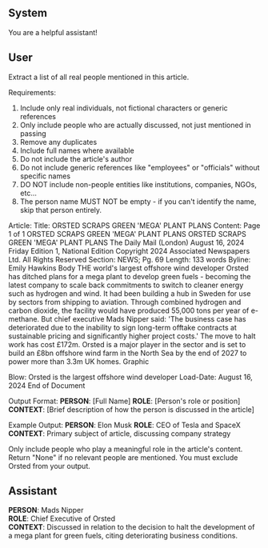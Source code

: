 ## System

You are a helpful assistant!

## User


Extract a list of all real people mentioned in this article.

Requirements:
1. Include only real individuals, not fictional characters or generic references
2. Only include people who are actually discussed, not just mentioned in passing
3. Remove any duplicates
4. Include full names where available
5. Do not include the article's author
6. Do not include generic references like "employees" or "officials" without specific names
7. DO NOT include non-people entities like institutions, companies, NGOs, etc...
8. The person name MUST NOT be empty - if you can't identify the name, skip that person entirely.

Article:
Title: ORSTED SCRAPS GREEN 'MEGA' PLANT PLANS
Content: Page 1 of 1
ORSTED SCRAPS GREEN 'MEGA' PLANT PLANS
ORSTED SCRAPS GREEN 'MEGA' PLANT PLANS
The Daily Mail (London)
August 16, 2024 Friday
Edition 1, National Edition
Copyright 2024 Associated Newspapers Ltd. All Rights Reserved
Section: NEWS; Pg. 69
Length: 133 words
Byline: Emily Hawkins
Body
THE world's largest offshore wind developer Orsted has ditched plans for a mega plant to develop green fuels - 
becoming the latest company to scale back commitments to switch to cleaner energy such as hydrogen and wind.
It had been building a hub in Sweden for use by sectors from shipping to aviation.
Through combined hydrogen and carbon dioxide, the facility would have produced 55,000 tons per year of e-
methane.
But chief executive Mads Nipper said: 'The business case has deteriorated due to the inability to sign long-term 
offtake contracts at sustainable pricing and significantly higher project costs.'
The move to halt work has cost £172m. Orsted is a major player in the sector and is set to build an £8bn offshore 
wind farm in the North Sea by the end of 2027 to power more than 3.3m UK homes.
Graphic
 
Blow: Orsted is the largest offshore wind developer
Load-Date: August 16, 2024
End of Document

Output Format:
**PERSON**: [Full Name]
**ROLE**: [Person's role or position]
**CONTEXT**: [Brief description of how the person is discussed in the article]

Example Output:
**PERSON**: Elon Musk
**ROLE**: CEO of Tesla and SpaceX
**CONTEXT**: Primary subject of article, discussing company strategy

Only include people who play a meaningful role in the article's content. Return "None" if no relevant people are mentioned.
You must exclude Orsted from your output.


## Assistant

**PERSON**: Mads Nipper  
**ROLE**: Chief Executive of Orsted  
**CONTEXT**: Discussed in relation to the decision to halt the development of a mega plant for green fuels, citing deteriorating business conditions.  



